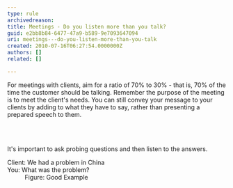 ```yaml
---
type: rule
archivedreason: 
title: Meetings - Do you listen more than you talk?
guid: e2bb8b84-6477-47a9-b589-9e7093647094
uri: meetings---do-you-listen-more-than-you-talk
created: 2010-07-16T06:27:54.0000000Z
authors: []
related: []

---
```



For meetings with clients, aim for a ratio of 70% to 30% - that is, 70% of the time the customer should be talking. Remember the purpose of the meeting is to meet the client's needs. You can still convey your message to your clients by adding to what they have to say, rather than presenting a prepared speech to them.

<br><excerpt class='endintro'></excerpt><br>

  <p>It's important to ask probing questions and then listen to the answers. </p>
<dl class="good">
    <dt>Client&#58; We had a problem in China <br>
    You&#58; What was the problem? </dt>
    <dd>Figure&#58; Good Example </dd>
</dl>



